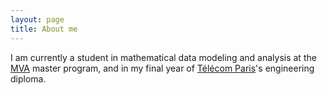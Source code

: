 ```yaml
---
layout: page
title: About me
---
```

I am currently a student in mathematical data modeling and analysis at the [MVA](https://www.master-mva.com) master program, and in my final year of [Télécom Paris](https://www.telecom-paris.fr)'s engineering diploma.
